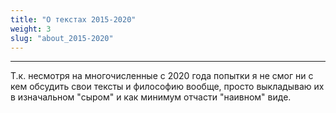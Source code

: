 ```yaml
---
title: "О текстах 2015-2020"
weight: 3
slug: "about_2015-2020"
---
```


---

Т.к. несмотря на многочисленные с 2020 года попытки я не смог ни с кем обсудить свои тексты и философию вообще, просто выкладываю их в изначальном "сыром" и как минимум отчасти "наивном" виде. 